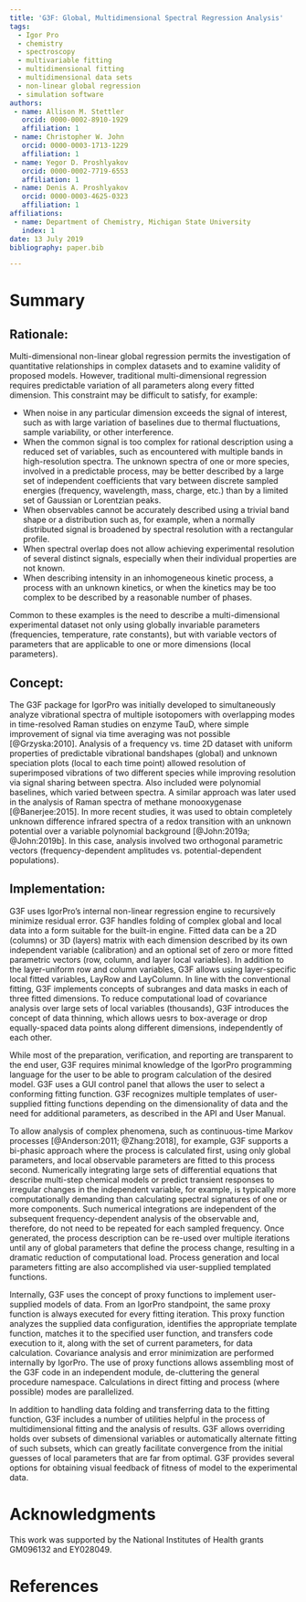 ```yaml
---
title: 'G3F: Global, Multidimensional Spectral Regression Analysis'
tags:
  - Igor Pro
  - chemistry
  - spectroscopy  
  - multivariable fitting
  - multidimensional fitting
  - multidimensional data sets
  - non-linear global regression
  - simulation software
authors: 
 - name: Allison M. Stettler
   orcid: 0000-0002-8910-1929
   affiliation: 1
 - name: Christopher W. John
   orcid: 0000-0003-1713-1229
   affiliation: 1
 - name: Yegor D. Proshlyakov
   orcid: 0000-0002-7719-6553
   affiliation: 1
 - name: Denis A. Proshlyakov
   orcid: 0000-0003-4625-0323
   affiliation: 1
affiliations:
 - name: Department of Chemistry, Michigan State University
   index: 1
date: 13 July 2019
bibliography: paper.bib

---
```


# Summary

## Rationale:
Multi-dimensional non-linear global regression permits the investigation of quantitative relationships in complex datasets and to examine validity of proposed models. However, traditional multi-dimensional regression requires predictable variation of all parameters along every fitted dimension. This constraint may be difficult to satisfy, for example:

- When noise in any particular dimension exceeds the signal of interest, such as with large variation of baselines due to thermal fluctuations, sample variability, or other interference.
- When the common signal is too complex for rational description using a reduced set of variables, such as encountered with multiple bands in high-resolution spectra. The unknown spectra of one or more species, involved in a predictable process, may be better described by a large set of independent coefficients that vary between discrete sampled energies (frequency, wavelength, mass, charge, etc.) than by a limited set of Gaussian or Lorentzian peaks.
- When observables cannot be accurately described using a trivial band shape or a distribution such as, for example, when a normally distributed signal is broadened by spectral resolution with a rectangular profile.
- When spectral overlap does not allow achieving experimental resolution of several distinct signals, especially when their individual properties are not known.
- When describing intensity in an inhomogeneous kinetic process, a process with an unknown kinetics, or when the kinetics may be too complex to be described by a reasonable number of phases.

Common to these examples is the need to describe a multi-dimensional experimental dataset not only using globally invariable parameters (frequencies, temperature, rate constants), but with variable vectors of parameters that are applicable to one or more dimensions (local parameters).  

## Concept:

The G3F package for IgorPro was initially developed to simultaneously analyze vibrational spectra of multiple isotopomers with overlapping modes in time-resolved Raman studies on enzyme TauD, where simple improvement of signal via time averaging was not possible [@Grzyska:2010]. 
Analysis of a frequency vs. time 2D dataset with uniform properties of predictable vibrational bandshapes (global) and unknown speciation plots (local to each time point) allowed resolution of superimposed vibrations of two different species while improving resolution via signal sharing between spectra. 
Also included were polynomial baselines, which varied between spectra. A similar approach was later used in the analysis of Raman spectra of methane monooxygenase [@Banerjee:2015].
In more recent studies, it was used to obtain completely unknown difference infrared spectra of a redox transition with an unknown potential over a variable polynomial background [@John:2019a; @John:2019b].
In this case, analysis involved two orthogonal parametric vectors (frequency-dependent amplitudes vs. potential-dependent populations). 

## Implementation:

G3F uses IgorPro’s internal non-linear regression engine to recursively minimize residual error. G3F handles folding of complex global and local data into a form suitable for the built-in engine. Fitted data can be a 2D (columns) or 3D (layers) matrix with each dimension described by its own independent variable (calibration) and an optional set of zero or more fitted parametric vectors (row, column, and layer local variables). In addition to the layer-uniform row and column variables, G3F allows using layer-specific local fitted variables, LayRow and LayColumn. In line with the conventional fitting, G3F implements concepts of subranges and data masks in each of three fitted dimensions. To reduce computational load of covariance analysis over large sets of local variables (thousands), G3F introduces the concept of data thinning, which allows uesrs to box-average or drop equally-spaced data points along different dimensions, independently of each other.

While most of the preparation, verification, and reporting are transparent to the end user, G3F requires minimal knowledge of the IgorPro programming language for the user to be able to program calculation of the desired model. G3F uses a GUI control panel that allows the user to select a conforming fitting function. G3F recognizes multiple templates of user-supplied fitting functions depending on the dimensionality of data and the need for additional parameters, as described in the API and User Manual.

To allow analysis of complex phenomena, such as continuous-time Markov processes [@Anderson:2011; @Zhang:2018], for example, G3F supports a bi-phasic approach where the process is calculated first, using only global parameters, and local observable parameters are fitted to this process second. Numerically integrating large sets of differential equations that describe multi-step chemical models or predict transient responses to irregular changes in the independent variable, for example, is typically more computationally demanding than calculating spectral signatures of one or more components. Such numerical integrations are independent of the subsequent frequency-dependent analysis of the observable and, therefore, do not need to be repeated for each sampled frequency. Once generated, the process description can be re-used over multiple iterations until any of global parameters that define the process change, resulting in a dramatic reduction of computational load. Process generation and local parameters fitting are also accomplished via user-supplied templated functions.            

Internally, G3F uses the concept of proxy functions to implement user-supplied models of data. From an IgorPro standpoint, the same proxy function is always executed for every fitting iteration. This proxy function analyzes the supplied data configuration, identifies the appropriate template function, matches it to the specified user function, and transfers code execution to it, along with the set of current parameters, for data calculation. Covariance analysis and error minimization are performed internally by IgorPro. The use of proxy functions allows assembling most of the G3F code in an independent module, de-cluttering the general procedure namespace. Calculations in direct fitting and process (where possible) modes are parallelized. 

In addition to handling data folding and transferring data to the fitting function, G3F includes a number of utilities helpful in the process of multidimensional fitting and the analysis of results. G3F allows overriding holds over subsets of dimensional variables or automatically alternate fitting of such subsets, which can greatly facilitate convergence from the initial guesses of local parameters that are far from optimal. G3F provides several options for obtaining visual feedback of fitness of model to the experimental data. 

# Acknowledgments
This work was supported by the National Institutes of Health grants GM096132 and EY028049.

# References
